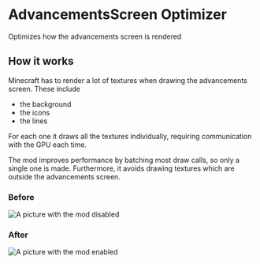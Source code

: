 # AdvancementsScreen Optimizer

Optimizes how the advancements screen is rendered

## How it works

Minecraft has to render a lot of textures when drawing the advancements screen. These include
 - the background
 - the icons
 - the lines

For each one it draws all the textures individually, requiring communication with the GPU each time.

The mod improves performance by batching most draw calls, so only a single one is made.
Furthermore, it avoids drawing textures which are outside the advancements screen.

### Before

![A picture with the mod disabled](https://i.imgur.com/AW8Mdrm.png)

### After

![A picture with the mod enabled](https://i.imgur.com/LYQ4vAa.png)
